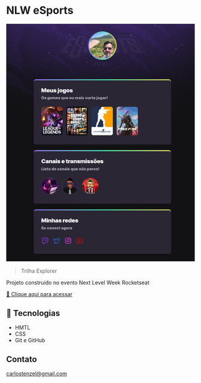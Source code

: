 # NLW eSports 

![preview](./.github/preview.png)

>  Trilha Explorer

Projeto construido no evento Next Level Week Rocketseat 

[🔗 Clique aqui para acessar](https://carlosmartinsCM.github.io/nlw-esports-explorer/)

## 🧰 Tecnologias

* HMTL
* CSS
* Git e GitHub

##  Contato



carlostenzel@gmail.com

